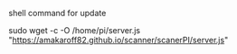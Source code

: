 shell command for update

sudo wget -c -O /home/pi/server.js "https://amakaroff82.github.io/scanner/scanerPI/server.js"